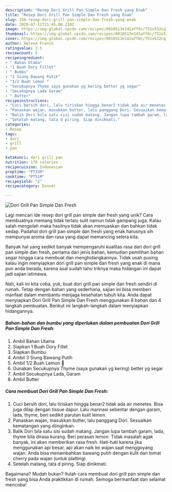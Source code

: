 ```yaml
---
description: "Resep Dori Grill Pan Simple Dan Fresh yang Enak"
title: "Resep Dori Grill Pan Simple Dan Fresh yang Enak"
slug: 156-resep-dori-grill-pan-simple-dan-fresh-yang-enak
date: 2020-07-11T21:45:06.210Z
image: https://img-global.cpcdn.com/recipes/0010513e1d1aff0c/751x532cq70/dori-grill-pan-simple-dan-fresh-foto-resep-utama.jpg
thumbnail: https://img-global.cpcdn.com/recipes/0010513e1d1aff0c/751x532cq70/dori-grill-pan-simple-dan-fresh-foto-resep-utama.jpg
cover: https://img-global.cpcdn.com/recipes/0010513e1d1aff0c/751x532cq70/dori-grill-pan-simple-dan-fresh-foto-resep-utama.jpg
author: Helena French
ratingvalue: 3.5
reviewcount: 5
recipeingredient:
- " Bahan Utama"
- "1 Buah Dory Fillet"
- " Bumbu"
- "3 Siung Bawang Putih"
- "1/2 Buah Lemon "
- "Secukupnya Thyme saya gunakan yg kering better yg segar"
- "Secukupnya Lada Garam"
- " Butter"
recipeinstructions:
- "Cuci bersih dori, lalu tiriskan hingga benar2 tidak ada air menetes. Bisa juga dilap dengan tissue dapur. Lalu marinasi sebentar dengan garam, lada, thyme, beri sedikit parutan kulit lemon."
- "Panaskan wajan, masukkan butter, lalu panggang Dori. Sesuaikan kematangan yang diinginkan."
- "Balik Dori bila satu sisi sudah matang. Jangan lupa tambah garam, lada, thyme bila dirasa kurang. Beri perasan lemon. Tidak masalah agak banyak, ini akan memberikan rasa fresh. Hati-hati karena jika menggunakan api besar, api akan naik ke wajan saat menggoyang wajan. Anda bisa menambahkan bawang putih dengan kulit dan tomat cherry pada wajan (untuk platting)"
- "Setelah matang, tata d piring. Siap dinikmati."
categories:
- Resep
tags:
- dori
- grill
- pan

katakunci: dori grill pan 
nutrition: 170 calories
recipecuisine: Indonesian
preptime: "PT33M"
cooktime: "PT51M"
recipeyield: "2"
recipecategory: Dinner

---
```



![Dori Grill Pan Simple Dan Fresh](https://img-global.cpcdn.com/recipes/0010513e1d1aff0c/751x532cq70/dori-grill-pan-simple-dan-fresh-foto-resep-utama.jpg)

Lagi mencari ide resep dori grill pan simple dan fresh yang unik? Cara membuatnya memang tidak terlalu sulit namun tidak gampang juga. Kalau salah mengolah maka hasilnya tidak akan memuaskan dan bahkan tidak sedap. Padahal dori grill pan simple dan fresh yang enak harusnya sih mempunyai aroma dan rasa yang dapat memancing selera kita.



Banyak hal yang sedikit banyak mempengaruhi kualitas rasa dari dori grill pan simple dan fresh, pertama dari jenis bahan, kemudian pemilihan bahan segar hingga cara membuat dan menghidangkannya. Tidak usah pusing kalau ingin menyiapkan dori grill pan simple dan fresh yang enak di mana pun anda berada, karena asal sudah tahu triknya maka hidangan ini dapat jadi sajian istimewa.


Nah, kali ini kita coba, yuk, buat dori grill pan simple dan fresh sendiri di rumah. Tetap dengan bahan yang sederhana, sajian ini bisa memberi manfaat dalam membantu menjaga kesehatan tubuh kita. Anda dapat menyiapkan Dori Grill Pan Simple Dan Fresh menggunakan 8 bahan dan 4 langkah pembuatan. Berikut ini langkah-langkah dalam menyiapkan hidangannya.

<!--inarticleads1-->

##### Bahan-bahan dan bumbu yang diperlukan dalam pembuatan Dori Grill Pan Simple Dan Fresh:

1. Ambil  Bahan Utama
1. Siapkan 1 Buah Dory Fillet
1. Siapkan  Bumbu
1. Ambil 3 Siung Bawang Putih
1. Ambil 1/2 Buah Lemon 🍋
1. Gunakan Secukupnya Thyme (saya gunakan yg kering) better yg segar
1. Ambil Secukupnya Lada, Garam
1. Ambil  Butter




<!--inarticleads2-->

##### Cara membuat Dori Grill Pan Simple Dan Fresh:

1. Cuci bersih dori, lalu tiriskan hingga benar2 tidak ada air menetes. Bisa juga dilap dengan tissue dapur. Lalu marinasi sebentar dengan garam, lada, thyme, beri sedikit parutan kulit lemon.
1. Panaskan wajan, masukkan butter, lalu panggang Dori. Sesuaikan kematangan yang diinginkan.
1. Balik Dori bila satu sisi sudah matang. Jangan lupa tambah garam, lada, thyme bila dirasa kurang. Beri perasan lemon. Tidak masalah agak banyak, ini akan memberikan rasa fresh. Hati-hati karena jika menggunakan api besar, api akan naik ke wajan saat menggoyang wajan. Anda bisa menambahkan bawang putih dengan kulit dan tomat cherry pada wajan (untuk platting)
1. Setelah matang, tata d piring. Siap dinikmati.




Bagaimana? Mudah bukan? Itulah cara membuat dori grill pan simple dan fresh yang bisa Anda praktikkan di rumah. Semoga bermanfaat dan selamat mencoba!

